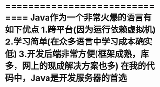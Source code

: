 ==============================
Java作为一个非常火爆的语言有如下优点
1.跨平台(因为运行依赖虚拟机)
2.学习简单(在众多语言中学习成本确实低)
3.开发后端非常方便(框架成熟，库多，网上的现成解决方案也多)
在我的代码中，Java是开发服务器的首选
==============================